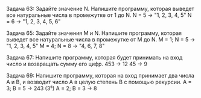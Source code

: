 Задача 63: Задайте значение N. Напишите программу, которая выведет
все натуральные числа в промежутке от 1 до N.
N = 5 -> "1, 2, 3, 4, 5"
N = 6 -> "1, 2, 3, 4, 5, 6"

Задача 65: Задайте значения M и N. Напишите программу, которая
выведет все натуральные числа в промежутке от M до N.
M = 1; N = 5 -> "1, 2, 3, 4, 5"
M = 4; N = 8 -> "4, 6, 7, 8" 

Задача 67: Напишите программу, которая будет принимать на вход число и
возвращать сумму его цифр.
453 -> 12
45 -> 9

Задача 69: Напишите программу, которая на вход принимает два числа A и B, и
возводит число А в целую степень B с помощью рекурсии.
A = 3; B = 5 -> 243 (3⁵)
A = 2; B = 3 -> 8